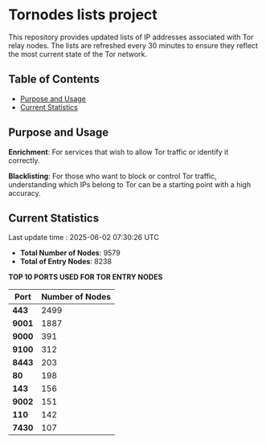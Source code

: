# Tornodes lists project

This repository provides updated lists of IP addresses associated with Tor relay nodes. The lists are refreshed every 30 minutes to ensure they reflect the most current state of the Tor network.

## Table of Contents

- [Purpose and Usage](#purpose-and-usage)
- [Current Statistics](#current-statistics)


## Purpose and Usage

**Enrichment**: For services that wish to allow Tor traffic or identify it correctly.

**Blacklisting**: For those who want to block or control Tor traffic, understanding which IPs belong to Tor can be a starting point with a high accuracy.

## Current Statistics

Last update time : 2025-06-02 07:30:26 UTC

- **Total Number of Nodes**: 9579
- **Total of Entry Nodes**: 8238

**TOP 10 PORTS USED FOR TOR ENTRY NODES**

| **Port** | **Number of Nodes** |
|------|-----------------|
| **443**   | 2499  |
| **9001**   | 1887  |
| **9000**   | 391  |
| **9100**   | 312  |
| **8443**   | 203  |
| **80**   | 198  |
| **143**   | 156  |
| **9002**   | 151  |
| **110**   | 142  |
| **7430**   | 107  |

